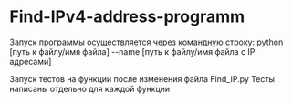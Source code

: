 # Find-IPv4-address-programm

Запуск программы осуществляется через командную строку:
python [путь к файлу/имя файла] --name [путь к файлу/имя файла с IP адресами]

Запуск тестов на функции после изменения файла Find_IP.py
Тесты написаны отдельно для каждой функции

